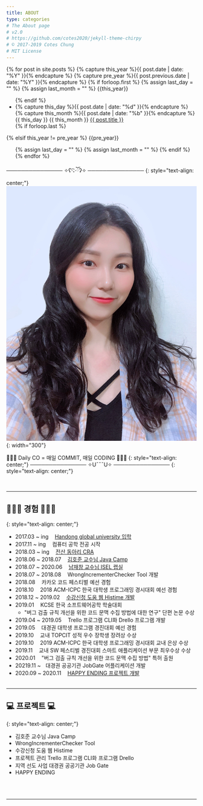 ```yaml
---
title: ABOUT
type: categories
# The About page
# v2.0
# https://github.com/cotes2020/jekyll-theme-chirpy
# © 2017-2019 Cotes Chung
# MIT License
---
```


<!-- > **Note**: Add Markdown syntax content to file `tabs/about.md` and it will show up on this page. -->

<div id="archives" class="pl-xl-2">
{% for post in site.posts %}
  {% capture this_year %}{{ post.date | date: "%Y" }}{% endcapture %}
  {% capture pre_year %}{{ post.previous.date | date: "%Y" }}{% endcapture %}
  {% if forloop.first %}
    {% assign last_day = "" %}
    {% assign last_month = "" %}
  <span class="lead">{{this_year}}</span>
  <ul class="list-unstyled">
  {% endif %}
    <li>
      <div>
        {% capture this_day %}{{ post.date | date: "%d" }}{% endcapture %}
        {% capture this_month %}{{ post.date | date: "%b" }}{% endcapture %}
        <span class="date day">{{ this_day }}</span>
        <span class="date month small text-muted">{{ this_month }}</span>
        <a href="{{ post.url | relative_url }}">{{ post.title }}</a>
      </div>
    </li>
  {% if forloop.last %}
  </ul>
  {% elsif this_year != pre_year %}
  </ul>
  <span class="lead">{{pre_year}}</span>
  <ul class="list-unstyled">
    {% assign last_day = "" %}
    {% assign last_month = "" %}
  {% endif %}
{% endfor %}
</div>

─────────────── ✧ʕ·͡˔·ོʔ✧ ───────────────
{: style="text-align: center;"}
![my_photo](/assets/img/sample/myphoto.jpeg){: width="300"}

👩🏻‍💻 Daily CO = 매일 COMMIT, 매일 CODING 👩🏻‍💻
{: style="text-align: center;"}
─────────────── ✧U¯¯¯U✧ ───────────────
{: style="text-align: center;"}
<br/>

<br/>

---

## 🙍🏻‍♀️ 경험 🙍🏻‍♀️
{: style="text-align: center;"}
<br>

- 2017.03 ~ ing ㅤ[Handong global university 입학](http://www.handong.edu/eng/)
- 2017.11 ~ ing ㅤ컴퓨터 공학 전공 시작
- 2018.03 ~ ing ㅤ[전산 동아리 CRA](https://cra16.github.io/)
- 2018.06 ~ 2018.07 ㅤ[김호준 교수님 Java Camp]({{site.url}}/javacamp/2020/03/14/JavaCamp_%EA%B0%9C%EC%9A%94.html)
- 2018.07 ~ 2020.06 ㅤ[남재창 교수님 ISEL 랩실](https://isel.handong.edu)
- 2018.07 ~ 2018.08 ㅤWrongIncrementerChecker Tool 개발
- 2018.08 ㅤ카카오 코드 페스티벌 예선 경험
- 2018.10 ㅤ2018 ACM-ICPC 한국 대학생 프로그래밍 경시대회 예선 경험
- 2018.12 ~ 2019.02 ㅤ[수강신청 도움 웹 Histime 개발](https://github.com/cra16/histime)
- 2019.01 ㅤKCSE 한국 소프트웨어공학 학술대회
  - "버그 검출 규칙 개선을 위한 코드 문맥 수집 방법에 대한 연구" 단편 논문 수상
- 2019.04 ~ 2019.05 ㅤTrello 프로그램 CLI화 Drello 프로그램 개발
- 2019.05 ㅤ대경권 대학생 프로그램 경진대회 예선 경험
- 2019.10 ㅤ교내 TOPCIT 성적 우수 장학생 장려상 수상
- 2019.10 ㅤ2019 ACM-ICPC 한국 대학생 프로그래밍 경시대회 교내 은상 수상
- 2019.11 ㅤ교내 SW 페스티벌 경진대회 스마트 애플리케이션 부문 최우수상 수상
- 2020.01ㅤ "버그 검출 규칙 개선을 위한 코드 문맥 수집 방법" 특허 출원
- 20219.11 ~ㅤ대경권 공공기관 JobGate 어플리케이션 개발
- 2020.09 ~ 2020.11 ㅤ[HAPPY ENDING 프로젝트 개발]({{site.url}}/happy-ending/)
  <br/>
  <br/>

---

## 💻 프로젝트 💻
{: style="text-align: center;"}
<br/>

* 김호준 교수님 Java Camp
* WrongIncrementerChecker Tool
* 수강신청 도움 웹 Histime
* 프로젝트 관리 Trello 프로그램 CLI화 프로그램 Drello
* 지역 선도 사업 대경권 공공기관 Job Gate
* HAPPY ENDING
<br/>
<br/>

---
